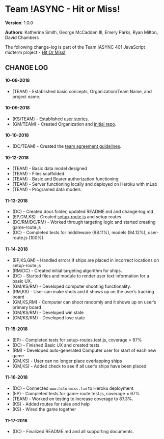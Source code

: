 # Team !ASYNC - Hit or Miss!	
 **Version**: 1.0.0	

 **Authors**:  Katherine Smith, George McCadden III, Emery Parks, Ryan Milton, David Chambers



 The following change-log is part of the Team !ASYNC 401 JavaScript midterm project - [Hit Or Miss!](https://github.com/hit-or-miss/hit-or-miss)  	

 ## CHANGE LOG

#### 10-08-2018	
* (TEAM) - Established basic concepts, Organization/Team Name, and project name.	

#### 10-09-2018	
* (KS/TEAM) - Established [user stories](user-stories.md).	
* (GM/TEAM) - Created Organization and [initial repo](https://github.com/hit-or-miss/midterm).	

#### 10-10-2018	
* (DC/TEAM) - Created the [team agreement guidelines](team-agreement.md).	

#### 10-12-2018	
* (TEAM) - Basic data model designed	
* (TEAM) - Files scaffolded	
* (TEAM) - Basic and Bearer authorization functioning	
* (TEAM) - Server functioning locally and deployed on Heroku with mLab	
* (TEAM) - Programed data models	

#### 11-13-2018	
* (DC) - Created docs folder, updated README.md and change-log.md	
* (EP,GM,KS) - Created [setup-route.js](../src/routes/setup-route.js) and setup routes	
* (DC/RM/DC/RM) - Worked through targeting logic and started creating game-route.js	
* (DC) - Completed tests for middleware (98.11%), models (94.12%), user-route.js (100%).	

#### 11-14-2018	
* (EP,KS,GM) - Handled errors if ships are placed in incorrect locations on setup-route.js 	
* (RM/DC) - Created initial targeting algorithm for ships.
* (DC) - Started files and module to render user text information for a basic UX.
* (GM/KS/RM) - Developed computer shooting functionality.
* (RM,KS) - User can make shots and it shows up on the user’s tracking board
* (GM,KS,RM) - Computer can shoot randomly and it shows up on user’s primary board
* (GM/KS/RM) - Developed win state
* (GM/KS/RM) - Developed lose state

#### 11-15-2018	
* (EP) - Completed tests for setup-routes.test.js, coverage = 97%
* (DC) - Finished Basic UX and created tests.
* (RM) - Developed auto-generated Computer user for start of each new game
* (GM,KS) -  User can no longer place overlapping ships
* (GM,KS) - Added check to see if all user’s ships have been placed

#### 11-16-2018
* (DC) - Connected ```www.hitormiss.fun``` to Heroku deployment. 
* (EP) - Completed tests for game-route.test.js, coverage = 67% 
* (TEAM) - Worked on testing to increase coverage to 87.3%.
* (KS) - Added routes for rules and help
* (KS) - Wired the game together

#### 11-17-2018
* (DC) - Finalized README.md and all supporting documents.